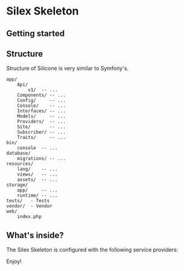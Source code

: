 # Silex Skeleton

Getting started
---------------

Structure
---------
Structure of Silicone is very similar to Symfony's.
```
app/
    Api/
        v1/  -- ...
    Components/ -- ...      
    Config/     -- ...  
    Console/    -- ...   
    Interfaces/ -- ...      
    Models/     -- ...  
    Providers/  -- ...     
    Site/       -- ...
    Subscriber/ -- ...      
    Traits/     -- ...  
bin/
    console  -- ...
database/
    migrations/ -- ...
resources/
    lang/    -- ...
    views/   -- ...
    assets/  -- ...
storage/
    app/     -- ...
    runtime/ -- ...
tests/   - Tests
vendor/  - Vendor
web/
    index.php
```
What's inside?
---------------
The Silex Skeleton is configured with the following service providers:

Enjoy!
